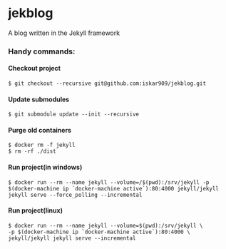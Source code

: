 # jekblog
A blog written in the Jekyll framework

### Handy commands:

#### Checkout project
`$ git checkout --recursive git@github.com:iskar909/jekblog.git`

#### Update submodules
`$ git submodule update --init --recursive`


#### Purge old containers
	$ docker rm -f jekyll
	$ rm -rf ./dist

#### Run project(in windows)
	$ docker run --rm --name jekyll --volume=/$(pwd):/srv/jekyll -p $(docker-machine ip `docker-machine active`):80:4000 jekyll/jekyll jekyll serve --force_polling --incremental

#### Run project(linux)
	$ docker run --rm --name jekyll --volume=$(pwd):/srv/jekyll \ 
	-p $(docker-machine ip `docker-machine active`):80:4000 \ 
	jekyll/jekyll jekyll serve --incremental
